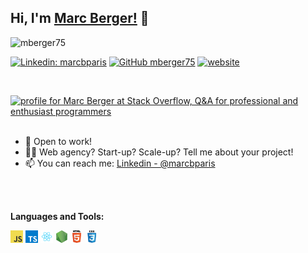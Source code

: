 ## Hi, I'm [Marc Berger!](https://marcberger.dev) 👋
<p align="left"><img src="https://komarev.com/ghpvc/?username=mberger75&label=Views&color=ff69b4&style=plastic" alt="mberger75" /></p>

[![Linkedin: marcbparis](https://img.shields.io/badge/-mberger75-blue?style=flat-square&logo=Linkedin&logoColor=white&link=https://www.linkedin.com/in/marcbparis/)](https://www.linkedin.com/in/marcbparis/)
[![GitHub mberger75](https://img.shields.io/github/followers/mberger75?label=follow&style=social)](https://github.com/mberger75)
[![website](https://img.shields.io/badge/Website-marcberger.dev-2648ff?style=flat-square&logo=google-chrome)](https://marcberger.dev/)

<br>

<a href="https://stackoverflow.com/users/9752693/marc-berger"><img src="https://stackoverflow.com/users/flair/9752693.png?theme=dark" width="208" height="58" alt="profile for Marc Berger at Stack Overflow, Q&amp;A for professional and enthusiast programmers" title="profile for Marc Berger at Stack Overflow, Q&amp;A for professional and enthusiast programmers"></a>
<br/>
<br/>
- 🚀 Open to work!
- 👩‍💻 Web agency? Start-up? Scale-up? Tell me about your project!
- 📫 You can reach me: [Linkedin - @marcbparis](https://www.linkedin.com/in/marcbparis/)
<br/>
<br/>

**Languages and Tools:**
<div>
  <code><img height="20" src="https://raw.githubusercontent.com/github/explore/80688e429a7d4ef2fca1e82350fe8e3517d3494d/topics/javascript/javascript.png"></code>
  <code><img height="20" src="https://raw.githubusercontent.com/github/explore/80688e429a7d4ef2fca1e82350fe8e3517d3494d/topics/typescript/typescript.png"></code>
  <code><img height="20" src="https://raw.githubusercontent.com/github/explore/80688e429a7d4ef2fca1e82350fe8e3517d3494d/topics/react/react.png"></code>
  <code><img height="20" src="https://raw.githubusercontent.com/github/explore/80688e429a7d4ef2fca1e82350fe8e3517d3494d/topics/nodejs/nodejs.png"></code>   
  <code><img height="20" src="https://raw.githubusercontent.com/github/explore/80688e429a7d4ef2fca1e82350fe8e3517d3494d/topics/html/html.png"></code>   
  <code><img height="20" src="https://raw.githubusercontent.com/github/explore/80688e429a7d4ef2fca1e82350fe8e3517d3494d/topics/css/css.png"></code>    
</div>
